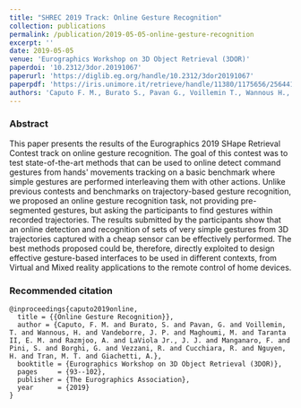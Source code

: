 ```yaml
---
title: "SHREC 2019 Track: Online Gesture Recognition"
collection: publications
permalink: /publication/2019-05-05-online-gesture-recognition
excerpt: ''
date: 2019-05-05
venue: 'Eurographics Workshop on 3D Object Retrieval (3DOR)'
paperdoi: '10.2312/3dor.20191067'
paperurl: 'https://diglib.eg.org/handle/10.2312/3dor20191067'
paperpdf: 'https://iris.unimore.it/retrieve/handle/11380/1175656/256441/093-1022.pdf'
authors: 'Caputo F. M., Burato S., Pavan G., Voillemin T., Wannous H., Vandeborre J. P., Maghoumi M., Taranta II E. M., Razmjoo A., LaViola Jr. J. J., Manganaro F., Pini Stefano, Borghi G., Vezzani R., Cucchiara R., Nguyen H., Tran M. T., Giachetti A.'
---
```

### Abstract
This paper presents the results of the Eurographics 2019 SHape Retrieval Contest track on online gesture recognition. 
The goal of this contest was to test state-of-the-art methods that can be used to online detect command gestures from 
hands' movements tracking on a basic benchmark where simple gestures are performed interleaving them with other 
actions. Unlike previous contests and benchmarks on trajectory-based gesture recognition, we proposed an online gesture 
recognition task, not providing pre-segmented gestures, but asking the participants to find gestures within recorded 
trajectories. The results submitted by the participants show that an online detection and recognition of sets of very 
simple gestures from 3D trajectories captured with a cheap sensor can be effectively performed. The best methods 
proposed could be, therefore, directly exploited to design effective gesture-based interfaces to be used in different 
contexts, from Virtual and Mixed reality applications to the remote control of home devices.

### Recommended citation
```
@inproceedings{caputo2019online,
  title = {{Online Gesture Recognition}},
  author = {Caputo, F. M. and Burato, S. and Pavan, G. and Voillemin, T. and Wannous, H. and Vandeborre, J. P. and Maghoumi, M. and Taranta II, E. M. and Razmjoo, A. and LaViola Jr., J. J. and Manganaro, F. and Pini, S. and Borghi, G. and Vezzani, R. and Cucchiara, R. and Nguyen, H. and Tran, M. T. and Giachetti, A.},
  booktitle = {Eurographics Workshop on 3D Object Retrieval (3DOR)},
  pages     = {93--102},
  publisher = {The Eurographics Association},
  year      = {2019}
}
```
